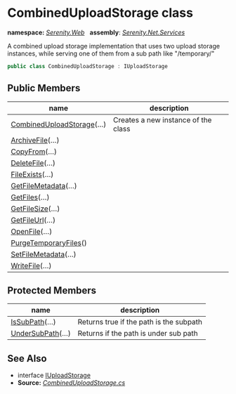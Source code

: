 # CombinedUploadStorage class
**namespace:** *[Serenity.Web](../README.md#serenity.web-namespace)*   **assembly**: *[Serenity.Net.Services](../README.md)*

A combined upload storage implementation that uses two upload storage instances, while serving one of them from a sub path like "/temporary/"

```csharp
public class CombinedUploadStorage : IUploadStorage
```

## Public Members

| name | description |
| --- | --- |
| [CombinedUploadStorage](CombinedUploadStorage/CombinedUploadStorage.md)(…) | Creates a new instance of the class |
| [ArchiveFile](CombinedUploadStorage/ArchiveFile.md)(…) |  |
| [CopyFrom](CombinedUploadStorage/CopyFrom.md)(…) |  |
| [DeleteFile](CombinedUploadStorage/DeleteFile.md)(…) |  |
| [FileExists](CombinedUploadStorage/FileExists.md)(…) |  |
| [GetFileMetadata](CombinedUploadStorage/GetFileMetadata.md)(…) |  |
| [GetFiles](CombinedUploadStorage/GetFiles.md)(…) |  |
| [GetFileSize](CombinedUploadStorage/GetFileSize.md)(…) |  |
| [GetFileUrl](CombinedUploadStorage/GetFileUrl.md)(…) |  |
| [OpenFile](CombinedUploadStorage/OpenFile.md)(…) |  |
| [PurgeTemporaryFiles](CombinedUploadStorage/PurgeTemporaryFiles.md)() |  |
| [SetFileMetadata](CombinedUploadStorage/SetFileMetadata.md)(…) |  |
| [WriteFile](CombinedUploadStorage/WriteFile.md)(…) |  |

## Protected Members

| name | description |
| --- | --- |
| [IsSubPath](CombinedUploadStorage/IsSubPath.md)(…) | Returns true if the path is the subpath |
| [UnderSubPath](CombinedUploadStorage/UnderSubPath.md)(…) | Returns if the path is under sub path |

## See Also

* interface [IUploadStorage](IUploadStorage.md)
* **Source:** *[CombinedUploadStorage.cs](https://github.com/serenity-is/Serenity/blob/master/src/Serenity.Net.Services/Upload/CombinedUploadStorage.cs)*